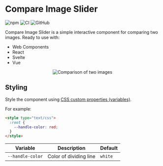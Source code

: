 # Compare Image Slider

![npm](https://img.shields.io/npm/v/compare-image-slider) ![CI](https://github.com/johnwalley/compare-image-slider/workflows/CI/badge.svg) ![GitHub](https://img.shields.io/github/license/johnwalley/compare-image-slider)

Compare Image Slider is a simple interactive component for comparing two images. Ready to use with:

- Web Components
- React
- Svelte
- Vue

<p align="center">
  <img src="./assets/example.gif" alt="Comparison of two images" />
</p>

## Styling

Style the component using [CSS custom properties (variables)](https://developer.mozilla.org/en-US/docs/Web/CSS/Using_CSS_custom_properties).

For example:

```html
<style type="text/css">
  :root {
    --handle-color: red;
  }
</style>
```

| Variable         | Description            | Default |
| ---------------- | ---------------------- | ------- |
| `--handle-color` | Color of dividing line | `white` |
